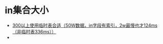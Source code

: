 # in集合大小
- [300以上使用临时表合适（50W数据，in字段有索引，2w最慢也才124ms（非临时表336ms））](https://blog.csdn.net/LJFPHP/article/details/103656726)
- 